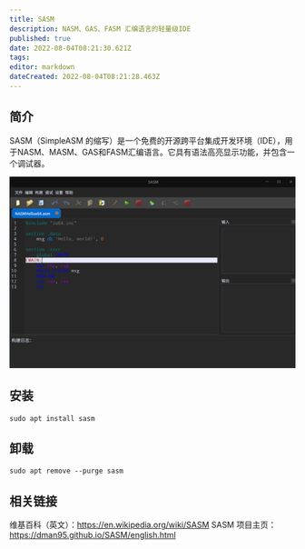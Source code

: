 ```yaml
---
title: SASM
description: NASM、GAS、FASM 汇编语言的轻量级IDE
published: true
date: 2022-08-04T08:21:30.621Z
tags: 
editor: markdown
dateCreated: 2022-08-04T08:21:28.463Z
---
```


## 简介
SASM（SimpleASM 的缩写）是一个免费的开源跨平台集成开发环境（IDE），用于NASM、MASM、GAS和FASM汇编语言。它具有语法高亮显示功能，并包含一个调试器。

![sasm.png](/sasm.png)

## 安装
```
sudo apt install sasm
```

## 卸载
```
sudo apt remove --purge sasm
```

## 相关链接
维基百科（英文）：https://en.wikipedia.org/wiki/SASM
SASM 项目主页：https://dman95.github.io/SASM/english.html